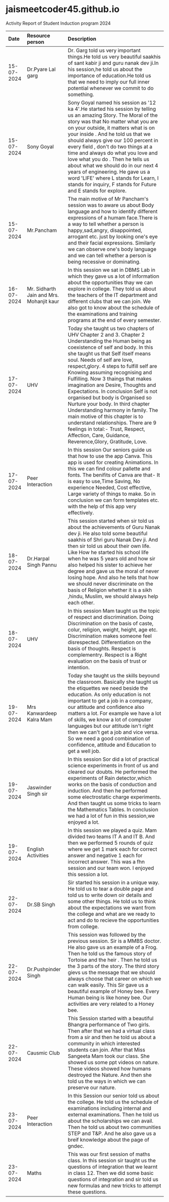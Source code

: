 # jaismeetcoder45.github.io
Activity Report of Student Induction program 2024

|Date|Resource person|Description|
|:-|:-|:-|
|15-07-2024|Dr.Pyare Lal garg| Dr. Garg told us very important things.He told us very beautiful saakhis of sant kabir ji and guru nanak dev ji.In his session,he told us about the importance of education.He told us that we need to imply our full inner potential whenever we commit to do something.|
|15-07-2024|Sony Goyal|Sony Goyal named his session as '12 ka 4'.He started his session by telling us an amazing Story. The Moral of the story was that No matter what you are on your outside, it matters what is on your inside . And he told us that we should always give our 100 percent in every field , don't do two things at a time and always do what you love and love what you do . Then he tells us about what we should do in our next 4 years of engineering. He gave us a word 'LIFE' where L stands for Learn, I stands for inquiry, F stands for Future and E stands for explore.|
|15-07-2024|Mr.Pancham|The main motive of Mr Pancham's session was to aware us about Body language and how to identify different expressions of a humam face.There is a way to tell whether a person is happy,sad,angry, disappointed, arrogant etc. just by looking one's eye and their facial expressions. Similarly we can observe one's body language and we can tell whether a person is being recessive or dominating.|
|16-07-2024|Mr. Sidharth Jain and Mrs. Mohanjit kaur|In this session we sat in DBMS Lab in which they gave us a lot of information about the opportunities thay we can explore in college. They told us about the teachers of the IT department and different clubs that we can join. We also got to know about the schedule of the examinations and training programs at the end of every semester.|
|17-07-2024|UHV|Today she taught us two chapters of UHV Chapter 2 and 3. Chapter 2 Understanding the Human being as coexistence of self and body. In this she taught us that Self itself means soul. Needs of self are love, respect,glory. 4 steps to fulfill self are Knowing assuming recognising and Fulfilling. Now 3 thaings that makes imagination are Desire, Thoughts and Expectations. In conclusion Self is not organised but body is Organised so Nurture your body. In third chapter Understanding harmony in family. The main motive of this chapter is to understand relationships. There are 9 feelings in total:- Trust, Respect, Affection, Care, Guidance, Reverence,Glory, Gratitude, Love.|
|17-07-2024|Peer Interaction|In this session Our seniors guide us that how to use the app Canva. This app is used for creating Animations. In this we can find colour pallette and fonts. The benifits of Canva are that- It is easy to use,Time Saving, No experience Needed, Cost effective, Large variety of things to make. So in conclusion we can form templates etc. with the help of this app very effectively.|
|18-07-2024|Dr.Harpal Singh Pannu|This session started when sir told us about the achievements of Guru Nanak dev ji. He also told some beautiful saakhis of Shri guru Nanak Dev ji. And then sir told us about their own life. Like How he started his school life when he was 5 years old and how sir also helped his sister to achieve her degree and gave us the moral of never losing hope. And also he tells that how we should never discriminate on the basis of Religion whether it is a sikh ,hindu, Muslim, we should always help each other.|
|18-07-2024|UHV|In this session Mam taught us the topic of respect and discrimination. Doing Discrimination on the basis of caste, colur, religion, weight, height, age etc. Discrimination makes someone feel disrespected. Differentiation on the basis of thoughts. Respect is complementry. Respect is a Right evaluation on the basis of trust or intention.|
|19-07-2024|Mrs Kanwardeep Kalra Mam|Today she taught us the skills beyound the classroom. Basically she taught us the etiquettes we need beside the education. As only education is not important to get a job in a company, our attitude and confidence also matters a lot. For example we have a lot of skills, we know a lot of computer languages but our attitude isn't right then we can't get a job and vice versa. So we need a good combination of confidence, attitude and Education to get a well job.
|19-07-2024|Jaswinder Singh sir|In this session Sor did a lot of practical science experiments in front of us and cleared our doubts. He performed the experiments of Rain detector,which works on the basis of conduction and induction. And then he performed some electrostatic charge experiments. And then taught us some tricks to learn the Mathematics Tables. In conclusion we had a lot of fun in this session,we enjoyed a lot.
|19-07-2024|English Activities|In this session we played a quiz. Mam divided two teams IT A and IT B. And then we performed 5 rounds of quiz where we get 1 mark each for correct answer and negative 1 each for incorrect answer. This was a fhn session and our team won. I enjoyed this session a lot.
|22-07-2024|Dr.SB Singh|Sir started his session in a unique way. He told us to tear a double page and told us to write down oir details and some other things. He told us to think about the expectations we want from the college and what are we ready to act and do to recieve the opportunities from college.
|22-07-2024|Dr.Pushpinder Singh|This session was followed by the previous session. Sir is a MMBS doctor. He also gave us an example of a Frog. Then he told us the famous story of Tortoise and the heir . Then he told us the 3 parts of the story. The third story gievs us the message that we should always choose that career on which we can walk easily. This Sir gave us a beautiful example of Honey bee. Every Human being is like honey bee. Our activities are very related to a Honey bee.
|22-07-2024|Causmic Club|This Session started with a beautiful Bhangra performance of Two girls. Then after that we had a virtual class from a sir and then he told us about a community in which interested students can join. After that Miss Sangeeta Mam took our class. She showed us some ppt videos on nature. These videos showed how humans destroyed the Nature. And then she told us the ways in which we can preserve our nature.
|23-07-2024|Peer Interaction|In this Session our senior told us about the college. He told us the schedule of examinations including internal and external examinations. Then he told us about the scholarships we can avail. Then he told us about two communities STEP and T&P. And he also gave us a breif knowledge about the page of gndec.
|23-07-2024|Maths|This was our first session of maths class. In this session sir taught us the questions of integration that we learnt in class 12. Then we did some basic questions of integration and sir told us new formulas and new tricks to attempt these questions.|
